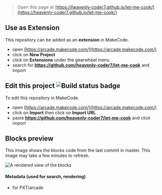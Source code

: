 


> Open this page at [https://heavenly-coder7.github.io/let-me-cook/](https://heavenly-coder7.github.io/let-me-cook/)

## Use as Extension

This repository can be added as an **extension** in MakeCode.

* open [https://arcade.makecode.com/](https://arcade.makecode.com/)
* click on **New Project**
* click on **Extensions** under the gearwheel menu
* search for **https://github.com/heavenly-coder7/let-me-cook** and import

## Edit this project ![Build status badge](https://github.com/heavenly-coder7/let-me-cook/workflows/MakeCode/badge.svg)

To edit this repository in MakeCode.

* open [https://arcade.makecode.com/](https://arcade.makecode.com/)
* click on **Import** then click on **Import URL**
* paste **https://github.com/heavenly-coder7/let-me-cook** and click import

## Blocks preview

This image shows the blocks code from the last commit in master.
This image may take a few minutes to refresh.

![A rendered view of the blocks](https://github.com/heavenly-coder7/let-me-cook/raw/master/.github/makecode/blocks.png)

#### Metadata (used for search, rendering)

* for PXT/arcade
<script src="https://makecode.com/gh-pages-embed.js"></script><script>makeCodeRender("{{ site.makecode.home_url }}", "{{ site.github.owner_name }}/{{ site.github.repository_name }}");</script>
